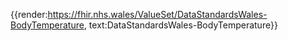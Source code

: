 <div class="warning"><span class="ImplementWarn"></span></div>

{{render:https://fhir.nhs.wales/ValueSet/DataStandardsWales-BodyTemperature, text:DataStandardsWales-BodyTemperature}}
